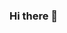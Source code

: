 ### Hi there 👋

<!--
**ABDULLA AL SAAD/ABDULLA AL SAAD** is a ✨ _special_ ✨ repository because its `README.md` (this file) appears on your GitHub profile.

Here are some ideas to get you started:

- 🔭 I’m currently working on ... Student
- 🌱 I’m currently learning ... programing C & C++
- 👯 I’m looking to collaborate on ...
- 🤔 I’m looking for help with ... My self
- 💬 Ask me about ...
- 📫 How to reach me: ...
- 😄 Pronouns: ...
- ⚡ Fun fact: ...
-->
